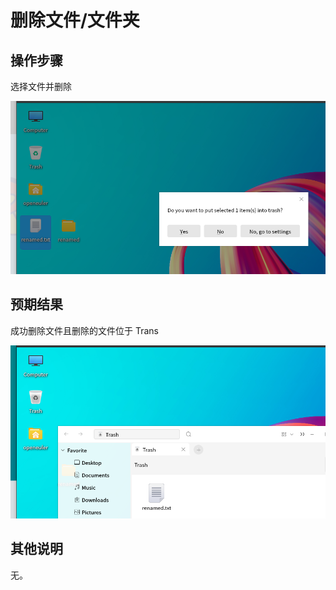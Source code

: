 # 删除文件/文件夹
## 操作步骤
选择文件并删除


![删除文件-文件夹-1](./img/删除文件-文件夹-1.png)


## 预期结果
成功删除文件且删除的文件位于 Trans

![删除文件-文件夹-2](./img/删除文件-文件夹-2.png)


## 其他说明
无。


